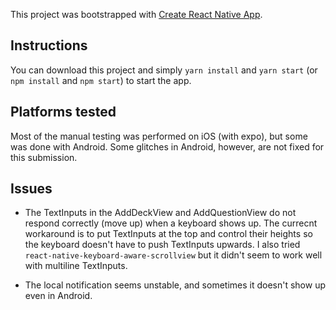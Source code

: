 This project was bootstrapped with [Create React Native App](https://github.com/react-community/create-react-native-app).

## Instructions

You can download this project and simply `yarn install` and `yarn start` (or `npm install` and `npm start`) to start the app.

## Platforms tested

Most of the manual testing was performed on iOS (with expo), but some was done with Android. Some glitches in Android, however, are not fixed for this submission.

## Issues

- The TextInputs in the AddDeckView and AddQuestionView do not respond correctly (move up) when a keyboard shows up. The currecnt workaround is to put TextInputs at the top and control their heights so the keyboard doesn't have to push TextInputs upwards. I also tried `react-native-keyboard-aware-scrollview` but it didn't seem to work well with multiline TextInputs.

- The local notification seems unstable, and sometimes it doesn't show up even in Android.
